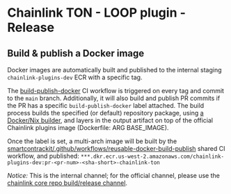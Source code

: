 # Chainlink TON - LOOP plugin - Release

## Build & publish a Docker image

Docker images are automatically built and published to the internal staging `chainlink-plugins-dev` ECR with a specific tag.

The [build-publish-docker](../../.github/workflows/relayer-publish.yml) CI workflow is triggered on every tag and commit to the `main` branch. Additionally, it will also build and publish PR commits if the PR has a specific `build-publish-docker` label attached. The build process builds the specified (or default) repository package, using [a Docker/Nix builder](../../scripts/build/Dockerfile.build.nix), and layers in the output artifact on top of the official Chainlink plugins image (Dockerfile: ARG BASE_IMAGE).

Once the label is set, a multi-arch image will be built by the [smartcontrackit/.github/workflows/reusable-docker-build-publish](https://github.com/smartcontractkit/.github/blob/main/.github/workflows/reusable-docker-build-publish.yml) shared CI workflow, and published: `***.dkr.ecr.us-west-2.amazonaws.com/chainlink-plugins-dev:pr-<pr-num>-<sha-short>-chainlink-ton`

*Notice:* This is the internal channel; for the official channel, please use the [chainlink core repo build/release channel](https://github.com/smartcontractkit/chainlink/blob/develop/plugins/plugins.public.yaml).
